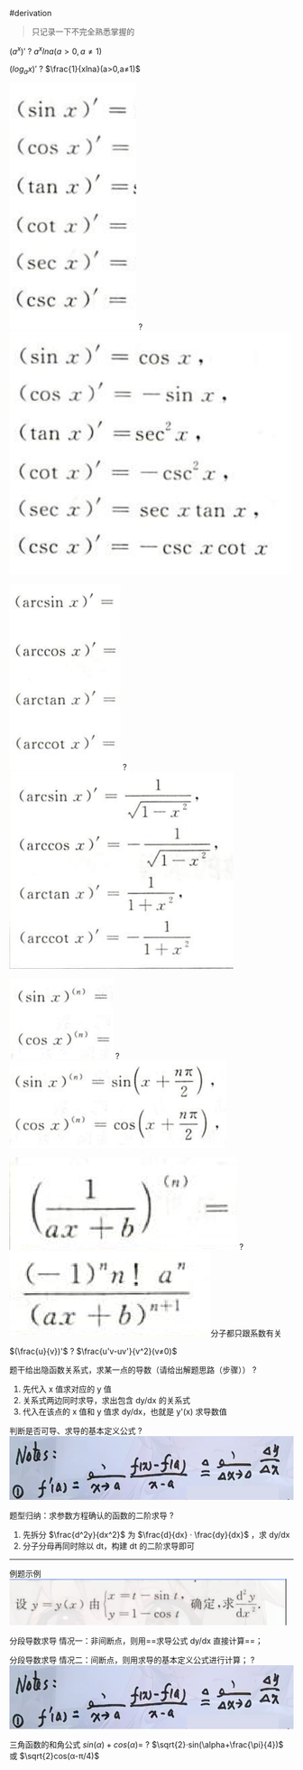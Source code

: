 #derivation

> 只记录一下不完全熟悉掌握的

$(a^x)'$
?
$a^xlna(a>0,a≠1)$
<!--SR:!2023-12-31,3,250-->



$(log_ax)'$
?
$\frac{1}{xlna}(a>0,a≠1)$
<!--SR:!2023-12-31,3,250-->





![|150](asset/Pasted%20image%2020231126195035.png)
?
![|350](asset/Pasted%20image%2020231126195059.png)
<!--SR:!2023-12-31,3,250-->





![|172](asset/Pasted%20image%2020231126195151.png)
?
![](asset/Pasted%20image%2020231126195204.png)
<!--SR:!2023-12-31,3,250-->





![](asset/Pasted%20image%2020231126195234.png)
?
![](asset/Pasted%20image%2020231126195251.png)
<!--SR:!2023-12-31,3,250-->





![](asset/Pasted%20image%2020231126195313.png)
?
![](asset/Pasted%20image%2020231126195323.png)分子都只跟系数有关
<!--SR:!2023-12-31,3,250-->


$(\frac{u}{v})'$
?
$\frac{u'v-uv'}{v^2}(v≠0)$
<!--SR:!2023-12-31,3,250-->





题干给出隐函数关系式，求某一点的导数（请给出解题思路（步骤））
?
1. 先代入 x 值求对应的 y 值
2. 关系式两边同时求导，求出包含 dy/dx 的关系式
3. 代入在该点的 x 值和 y 值求 dy/dx，也就是 y'(x) 求导数值
<!--SR:!2023-12-31,3,250-->




判断是否可导、求导的基本定义公式
?
![](asset/Pasted%20image%2020231127142756.png)
<!--SR:!2023-12-31,3,250-->




题型归纳：求参数方程确认的函数的二阶求导
?
1. 先拆分 $\frac{d^2y}{dx^2}$ 为 $\frac{d}{dx} · \frac{dy}{dx}$ ，求 dy/dx
2. 分子分母再同时除以 dt，构建 dt 的二阶求导即可
---
例题示例![](asset/Pasted%20image%2020231127145031.png)
<!--SR:!2023-12-31,3,250-->





分段导数求导
情况一：非间断点，则用==求导公式 dy/dx 直接计算==；
<!--SR:!2023-12-31,3,250-->


分段导数求导
情况二：间断点，则用求导的基本定义公式进行计算；
?
![](asset/Pasted%20image%2020231127142756.png)
<!--SR:!2023-12-31,3,250-->



三角函数的和角公式
$sin(\alpha)+cos(\alpha)=$
?
$\sqrt{2}·sin(\alpha+\frac{\pi}{4})$ 或 $\sqrt{2}cos(α-π/4)$
<!--SR:!2023-12-31,3,250-->
